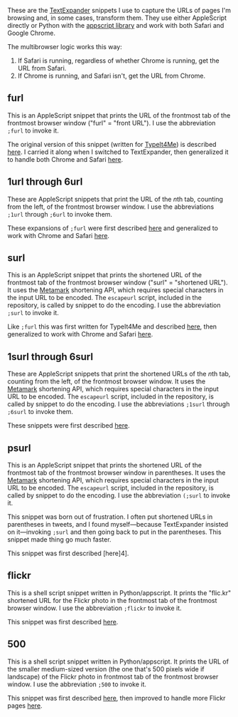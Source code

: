 These are the [TextExpander][2] snippets I use to capture the URLs of pages I'm browsing and, in some cases, transform them. They use either AppleScript directly or Python with the [appscript library][1] and work with both Safari and Google Chrome.

The multibrowser logic works this way:

1. If Safari is running, regardless of whether Chrome is running, get the URL from Safari.
2. If Chrome is running, and Safari isn't, get the URL from Chrome.


## furl ##

This is an AppleScript snippet that prints the URL of the frontmost tab of the frontmost browser window ("furl" = "front URL"). I use the abbreviation `;furl` to invoke it.

The original version of this snippet (written for [TypeIt4Me][6]) is described [here][3]. I carried it along when I switched to TextExpander, then generalized it to handle both Chrome and Safari [here][4].

## 1url through 6url ##

These are AppleScript snippets that print the URL of the *n*th tab, counting from the left, of the frontmost browser window. I use the abbreviations `;1url` through `;6url` to invoke them.

These expansions of `;furl` were first described [here][5] and generalized to work with Chrome and Safari [here][4].

## surl ##

This is an AppleScript snippet that prints the shortened URL of the frontmost tab of the frontmost browser window ("surl" = "shortened URL"). It uses the [Metamark][10] shortening API, which requires special characters in the input URL to be encoded. The `escapeurl` script, included in the repository, is called by snippet to do the encoding. I use the abbreviation `;surl` to invoke it.

Like `;furl` this was first written for TypeIt4Me and described [here][3], then generalized to work with Chrome and Safari [here][4].

## 1surl through 6surl ##

These are AppleScript snippets that print the shortened URLs of the *n*th tab, counting from the left, of the frontmost browser window. It uses the [Metamark][10] shortening API, which requires special characters in the input URL to be encoded. The `escapeurl` script, included in the repository, is called by snippet to do the encoding. I use the abbreviations `;1surl` through `;6surl` to invoke them.

These snippets were first described [here][4].

## psurl ##

This is an AppleScript snippet that prints the shortened URL of the frontmost tab of the frontmost browser window in parentheses. It uses the [Metamark][10] shortening API, which requires special characters in the input URL to be encoded. The `escapeurl` script, included in the repository, is called by snippet to do the encoding. I use the abbreviation `(;surl` to invoke it.

This snippet was born out of frustration. I often put shortened URLs in parentheses in tweets, and I found myself—because TextExpander insisted on it—invoking `;surl` and then going back to put in the parentheses. This snippet made thing go much faster.

This snippet was first described [here]4].

## flickr ##

This is a shell script snippet written in Python/appscript. It prints the "flic.kr" shortened URL for the Flickr photo in the frontmost tab of the frontmost browser window. I use the abbreviation `;flickr` to invoke it.

This snippet was first described [here][7].

## 500 ##

This is a shell script snippet written in Python/appscript. It prints the URL of the smaller medium-sized version (the one that's 500 pixels wide if landscape) of the Flickr photo in frontmost tab of the frontmost browser window. I use the abbreviation `;500` to invoke it.

This snippet was first described [here][8], then improved to handle more Flickr pages [here][9].



[1]: http://appscript.sourceforge.net/index.html
[2]: http://smilesoftware.com/TextExpander/
[3]: http://www.leancrew.com/all-this/2008/03/long-and-shortened-urls-with-typeit4me/
[4]: http://www.leancrew.com/all-this/2010/10/textexpander-snippets-for-google-chrome/
[5]: http://www.leancrew.com/all-this/2009/07/safari-tab-urls-via-textexpander/
[6]: http://www.ettoresoftware.com/products/typeit4me/
[7]: http://www.leancrew.com/all-this/2010/03/shortened-flickr-urls/
[8]: http://www.leancrew.com/all-this/2010/07/flickr-image-url-via-textexpander/
[9]: http://www.leancrew.com/all-this/2010/07/updated-flickr-url-script-for-textexpander/
[10]: http://metamark.net/
